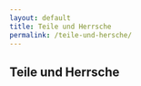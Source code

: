 ```yaml
---
layout: default
title: Teile und Herrsche
permalink: /teile-und-hersche/
---
```


## Teile und Herrsche